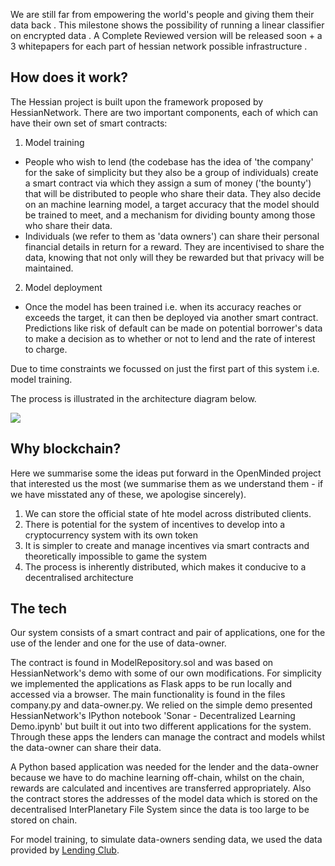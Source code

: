 We are still far from empowering the world's people and giving them their data back .
This milestone shows the possibility of running a linear classifier on encrypted data .
A Complete Reviewed version will be released soon + a 3 whitepapers for each part of hessian network possible
infrastructure .


## How does it work?

The Hessian project is built upon the framework proposed by HessianNetwork. There are two important components, each of which can have their own set of smart contracts:

1. Model training
- People who wish to lend (the codebase has the idea of 'the company' for the sake of simplicity but they also be a group of individuals) create a smart contract via which they assign a sum of money ('the bounty') that will be distributed to people who share their data. They also decide on an machine learning model, a target accuracy that the model should be trained to meet, and a mechanism for dividing bounty among those who share their data. 
- Individuals (we refer to them as 'data owners') can share their personal financial details in return for a reward. They are incentivised to share the data, knowing that not only will they be rewarded but that privacy will be maintained. 

2. Model deployment
- Once the model has been trained i.e. when its accuracy reaches or exceeds the target, it can then be deployed via another smart contract. Predictions like risk of default can be made on potential borrower's data to make a decision as to whether or not to lend and the rate of interest to charge.

Due to time constraints we focussed on just the first part of this system i.e. model training.

The process is illustrated in the architecture diagram below.

![](https://github.com/hessiannetwork/milestone-poc/blob/master/architecture.jpeg)

## Why blockchain?
Here we summarise some the ideas put forward in the OpenMinded project that interested us the most (we summarise them as we understand them - if we have misstated any of these, we apologise sincerely).

1. We can store the official state of hte model across distributed clients.
2. There is potential for the system of incentives to develop into a cryptocurrency system with its own token
3. It is simpler to create and manage incentives via smart contracts and theoretically impossible to game the system
4. The process is inherently distributed, which makes it conducive to a decentralised architecture

## The tech
Our system consists of a smart contract and pair of applications, one for the use of the lender and one for the use of data-owner. 

The contract is found in ModelRepository.sol and was based on HessianNetwork's demo with some of our own modifications. For simplicity we implemented the applications as Flask apps to be run locally and accessed via a browser. The main functionality is found in the files company.py and data-owner.py. We relied on the simple demo presented HessianNetwork's IPython notebook 'Sonar - Decentralized Learning Demo.ipynb' but built it out into two different applications for the system. Through these apps the lenders can manage the contract and models whilst the data-owner can share their data. 



A Python based application was needed for the lender and the data-owner because we have to do machine learning off-chain, whilst on the chain, rewards are calculated and incentives are transferred appropriately. Also the contract stores the addresses of the model data which is stored on the decentralised InterPlanetary File System since the data is too large to be stored on chain. 

For model training, to simulate data-owners sending data, we used the data provided by [Lending Club](https://www.lendingclub.com/info/download-data.action).




